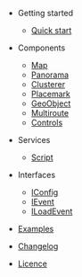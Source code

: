 - Getting started

  - [Quick start](quickstart.md 'Quick start | Angular Yandex Map')

- Components

  - [Map](components/map.md 'Map | Angular Yandex Map')
  - [Panorama](components/panorama.md 'Panorama | Angular Yandex Map')
  - [Clusterer](components/clusterer.md 'Clusterer | Angular Yandex Map')
  - [Placemark](components/placemark.md 'Placemark | Angular Yandex Map')
  - [GeoObject](components/geoobject.md 'GeoObject | Angular Yandex Map')
  - [Multiroute](components/multiroute.md 'Multiroute | Angular Yandex Map')
  - [Controls](components/controls.md 'Controls | Angular Yandex Map')

- Services

  - [Script](services/script.md 'Script | Angular Yandex Map')

- Interfaces

  - [IConfig](interfaces/config.md 'IConfig | Angular Yandex Map')
  - [IEvent](interfaces/event.md 'IEvent | Angular Yandex Map')
  - [ILoadEvent](interfaces/load-event.md 'ILoadEvent | Angular Yandex Map')

- [Examples](examples.md 'Examples | Angular Yandex Map')
- [Changelog](https://github.com/ddubrava/angular8-yandex-maps/blob/develop/CHANGELOG.md)
- [Licence](https://github.com/ddubrava/angular8-yandex-maps/blob/develop/LICENSE.md)
